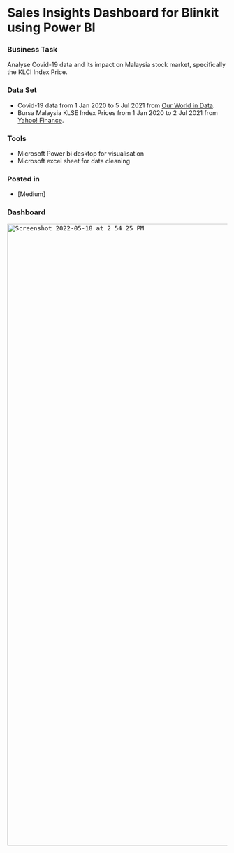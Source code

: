 # Sales Insights Dashboard for Blinkit using Power BI 

### Business Task
Analyse Covid-19 data and its impact on Malaysia stock market, specifically the KLCI Index Price.

### Data Set
- Covid-19 data from 1 Jan 2020 to 5 Jul 2021 from [Our World in Data](https://ourworldindata.org/covid-deaths).
- Bursa Malaysia KLSE Index Prices from 1 Jan 2020 to 2 Jul 2021 from [Yahoo! Finance](https://finance.yahoo.com/quote/%5EKLSE?p=%5EKLSE).

### Tools
- Microsoft Power bi desktop for visualisation 
- Microsoft excel sheet for data cleaning 
### Posted in
- [Medium]

### Dashboard

<kbd><img width="1425" alt="Screenshot 2022-05-18 at 2 54 25 PM" src="https://user-images.githubusercontent.com/81607668/168976440-2a4ceb9f-2459-4b44-91eb-c31e6c526393.png"></kbd>

